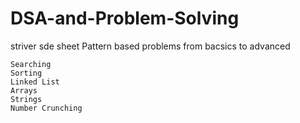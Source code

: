 # DSA-and-Problem-Solving

striver sde sheet
Pattern based problems from bacsics to advanced

```
Searching
Sorting
Linked List
Arrays
Strings
Number Crunching
```
